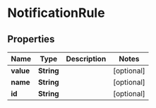 

# NotificationRule

## Properties

Name | Type | Description | Notes
------------ | ------------- | ------------- | -------------
**value** | **String** |  |  [optional]
**name** | **String** |  |  [optional]
**id** | **String** |  |  [optional]



